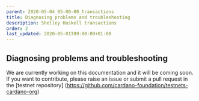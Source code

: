 ```yaml
---
parent: 2020-05-04_05-00-00_transactions
title: Diagnosing problems and troubleshooting
description: Shelley Haskell transactions
order: 2
last_updated: 2020-05-01T09:00:00+01:00
---
```

## Diagnosing problems and troubleshooting

We are currently working on this documentation and it will be coming soon. If you want to contribute, please raise an issue or submit a pull request in the [testnet repository] (https://github.com/cardano-foundation/testnets-cardano-org)
